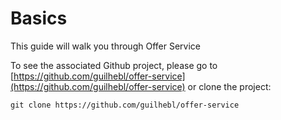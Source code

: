 # Basics

This guide will walk you through Offer Service

To see the associated Github project, please go to [https://github.com/guilhebl/offer-service](https://github.com/guilhebl/offer-service) or clone the project:

```
git clone https://github.com/guilhebl/offer-service
```
